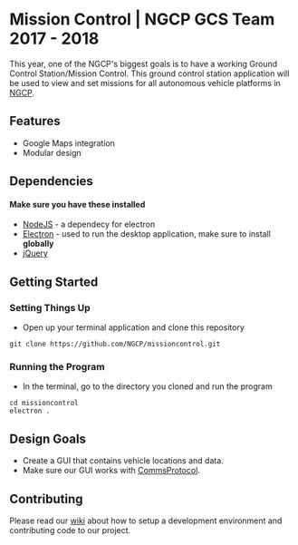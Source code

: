 # Mission Control | NGCP GCS Team 2017 - 2018
This year, one of the NGCP's biggest goals is to have a working Ground Control Station/Mission Control.
This ground control station application will be used to view and set missions for all autonomous vehicle platforms in [NGCP](http://www.calpolyngcp.com/about.html).

## Features

- Google Maps integration
- Modular design

## Dependencies
#### Make sure you have these installed

- [NodeJS](https://nodejs.org/en/) - a dependecy for electron
- [Electron](https://electron.atom.io) - used to run the desktop application, make sure to install **globally**
- [jQuery](https://jquery.com)

## Getting Started

### Setting Things Up

* Open up your terminal application and clone this repository
~~~~
git clone https://github.com/NGCP/missioncontrol.git
~~~~
### Running the Program

* In the terminal, go to the directory you cloned and run the program
~~~~
cd missioncontrol
electron .
~~~~

## Design Goals

* Create a GUI that contains vehicle locations and data.
* Make sure our GUI works with [CommsProtocol](https://github.com/NGCP/CommProtocol "CommsProtocol").

## Contributing

Please read our [wiki](https://github.com/NGCP/missioncontrol/wiki) about how to setup a development environment and contributing code to our project.
